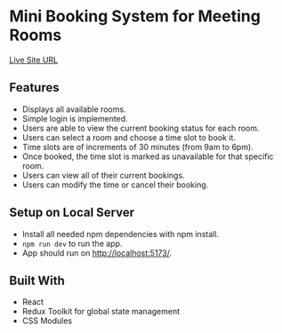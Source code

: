 # Mini Booking System for Meeting Rooms

[Live Site URL](https://acgeoffrey.github.io/booking-system)

## Features

- Displays all available rooms.
- Simple login is implemented.
- Users are able to view the current booking status for each room.
- Users can select a room and choose a time slot to book it.
- Time slots are of increments of 30 minutes (from 9am to 6pm).
- Once booked, the time slot is marked as unavailable for that specific room.
- Users can view all of their current bookings.
- Users can modify the time or cancel their booking.

## Setup on Local Server

- Install all needed npm dependencies with npm install.
- `npm run dev` to run the app.
- App should run on [http://localhost:5173/](http://localhost:5173/).

## Built With

- React
- Redux Toolkit for global state management
- CSS Modules
